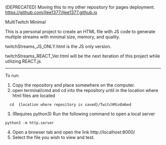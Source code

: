 (DEPRECATED) Moving this to my other repository for pages deployment.
https://github.com/jlee1377/jlee1377.github.io

MultiTwitch Minimal

This is a personal project to create an HTML file with JS code to generate multiple streams with minimal size, memory, and quality.

twitchStreams_JS_ONLY.html is the JS only version.

twitchStreams_REACT_Ver.html will be the next iteration of this project while utilizing REACT.js.

--------------------------

To run:
1. Copy the repository and place somewhere on the computer.
2. open terminal/cmd and cd into the repository until in the location where html files are located
```
  cd  {location where repository is saved}/TwitchMinEmbed
```
3. (Requires python3) Run the following command to open a local server
 ```
python3 -m http.server
``` 
4. Open a browser tab and open the link http://localhost:8000/
5. Select the file you wish to view and test.
